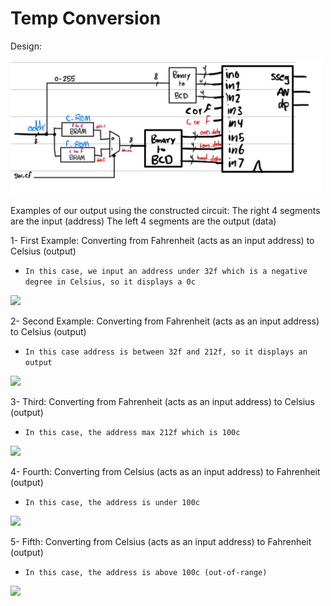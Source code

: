 # Temp Conversion

Design:

<img src='./pictures/design.jpg' width='500'>





Examples of our output using the constructed circuit:
The right 4 segments are the input (address)
The left 4 segments are the output (data)

1- First Example: Converting from Fahrenheit (acts as an input address) to Celsius (output)
 - `In this case, we input an address under 32f which is a negative degree in Celsius, so it displays a 0c`
<img src='./pictures/ex_under32.png' width='400'>

2- Second Example: Converting from Fahrenheit (acts as an input address) to Celsius (output) 
  - `In this case address is between 32f and 212f, so it displays an output`
<img src='./pictures/ex_above32.png' width='400'>
  
3- Third: Converting from Fahrenheit (acts as an input address) to Celsius (output)
  - `In this case, the address max 212f which is 100c`
<img src='./pictures/ex_max212.png' width='400'>

4- Fourth: Converting from Celsius (acts as an input address) to Fahrenheit (output)
  - `In this case, the address is under 100c`
<img src='./pictures/ex_under100.png' width='400'>

5- Fifth: Converting from Celsius (acts as an input address) to Fahrenheit (output)
  - `In this case, the address is above 100c (out-of-range)`
<img src='./pictures/ex_above100.png' width='400'>




    

    

